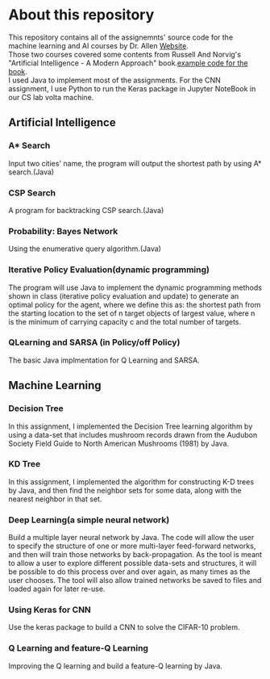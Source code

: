 # About this repository
This repository contains all of the assignemnts' source code for the machine learning and AI courses by Dr. Allen [Website](https://cs.uwlax.edu/~mallen/).  
Those two courses covered some contents from Russell And Norvig's "Artificial Intelligence - A Modern Approach" book.[example code for the book](sss).  
I used Java to implement most of the assignments. For the CNN assignment, I use Python to run the Keras package in Jupyter NoteBook in our CS lab volta machine.
## Artificial Intelligence  
### A* Search
Input two cities' name, the program will output the shortest path by using A* search.(Java)
### CSP Search
A program for backtracking CSP search.(Java)
### Probability: Bayes Network
Using the enumerative query algorithm.(Java)
### Iterative Policy Evaluation(dynamic programming)
The program will use Java to implement the dynamic programming methods shown in class (iterative policy evaluation and update) to generate an optimal policy for the agent, where we define this as: the shortest path from the starting location to the set of n target objects of largest value, where n is the minimum of carrying capacity c and the total number of targets.
### QLearning and SARSA (in Policy/off Policy)
The basic Java implmentation for Q Learning and SARSA.
## Machine Learning
### Decision Tree
In this assignment, I implemented the Decision Tree learning algorithm by using a data-set that includes mushroom records drawn from the Audubon Society Field Guide to North American Mushrooms (1981) by Java. 
### KD Tree
In this assignment, I implemented the algorithm for constructing K-D trees by Java, and then find the neighbor sets for some data, along with the nearest neighbor in that set.
### Deep Learning(a simple neural network)
Build a multiple layer neural network by Java. The code will allow the user to specify the structure of one or more multi-layer feed-forward networks, and then will train those networks by back-propagation. As the tool is meant to allow a user to explore different possible data-sets and structures, it will be possible to do this process over and over again, as many times as the user chooses. The tool will also allow trained networks be saved to files and loaded again for later re-use.
### Using Keras for CNN
Use the keras package to build a CNN to solve the CIFAR-10 problem.
### Q Learning and feature-Q Learning
Improving the Q learning and build a feature-Q learning by Java.
